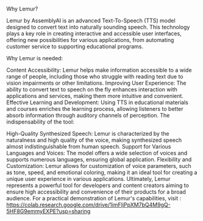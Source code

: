 Why Lemur?

Lemur by AssemblyAI is an advanced Text-To-Speech (TTS) model designed to convert text into naturally sounding speech. This technology plays a key role in creating interactive and accessible user interfaces, offering new possibilities for various applications, from automating customer service to supporting educational programs.

Why Lemur is needed:

Content Accessibility: Lemur helps make information accessible to a wide range of people, including those who struggle with reading text due to vision impairments or other limitations.
Improving User Experience: The ability to convert text to speech on the fly enhances interaction with applications and services, making them more intuitive and convenient.
Effective Learning and Development: Using TTS in educational materials and courses enriches the learning process, allowing listeners to better absorb information through auditory channels of perception.
The indispensability of the tool:

High-Quality Synthesized Speech: Lemur is characterized by the naturalness and high quality of the voice, making synthesized speech almost indistinguishable from human speech.
Support for Various Languages and Voices: The model offers a wide selection of voices and supports numerous languages, ensuring global application.
Flexibility and Customization: Lemur allows for customization of voice parameters, such as tone, speed, and emotional coloring, making it an ideal tool for creating a unique user experience in various applications.
Ultimately, Lemur represents a powerful tool for developers and content creators aiming to ensure high accessibility and convenience of their products for a broad audience.
For a practical demonstration of Lemur's capabilities, visit : https://colab.research.google.com/drive/1imFIjPpXM7bQ4M9gQ-5HF8G9emmyEXPE?usp=sharing
